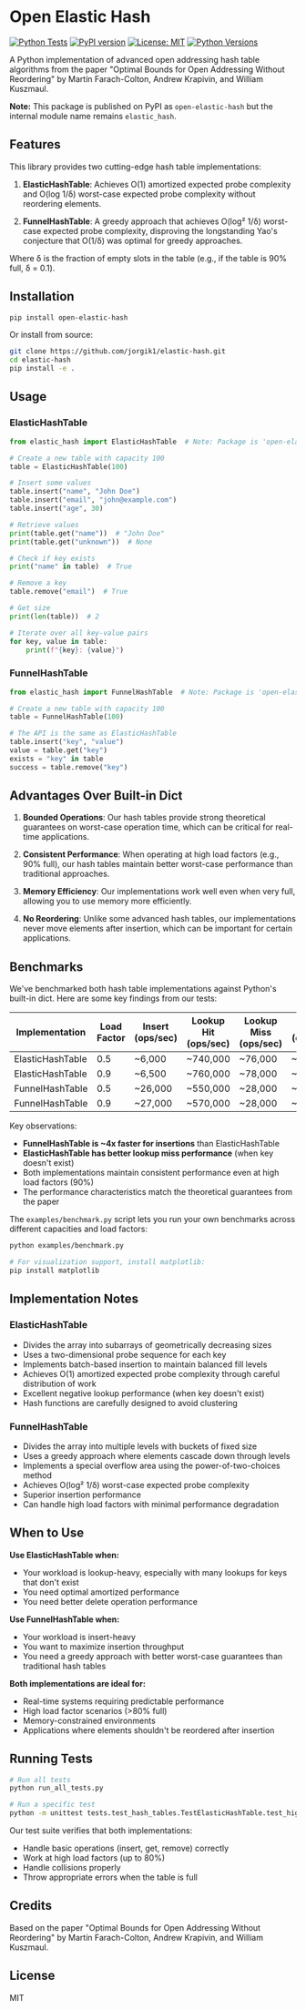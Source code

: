 # Open Elastic Hash

[![Python Tests](https://github.com/jorgik1/elastic-hash/actions/workflows/python-tests.yml/badge.svg)](https://github.com/jorgik1/elastic-hash/actions/workflows/python-tests.yml)
[![PyPI version](https://badge.fury.io/py/open-elastic-hash.svg)](https://pypi.org/project/open-elastic-hash/)
[![License: MIT](https://img.shields.io/badge/License-MIT-yellow.svg)](https://opensource.org/licenses/MIT)
[![Python Versions](https://img.shields.io/pypi/pyversions/open-elastic-hash.svg)](https://pypi.org/project/open-elastic-hash/)

A Python implementation of advanced open addressing hash table algorithms from the paper "Optimal Bounds for Open Addressing Without Reordering" by Martín Farach-Colton, Andrew Krapivin, and William Kuszmaul.

**Note:** This package is published on PyPI as `open-elastic-hash` but the internal module name remains `elastic_hash`.

## Features

This library provides two cutting-edge hash table implementations:

1. **ElasticHashTable**: Achieves O(1) amortized expected probe complexity and O(log 1/δ) worst-case expected probe complexity without reordering elements.

2. **FunnelHashTable**: A greedy approach that achieves O(log² 1/δ) worst-case expected probe complexity, disproving the longstanding Yao's conjecture that O(1/δ) was optimal for greedy approaches.

Where δ is the fraction of empty slots in the table (e.g., if the table is 90% full, δ = 0.1).

## Installation

```bash
pip install open-elastic-hash
```

Or install from source:

```bash
git clone https://github.com/jorgik1/elastic-hash.git
cd elastic-hash
pip install -e .
```

## Usage

### ElasticHashTable

```python
from elastic_hash import ElasticHashTable  # Note: Package is 'open-elastic-hash' but module is 'elastic_hash'

# Create a new table with capacity 100
table = ElasticHashTable(100)

# Insert some values
table.insert("name", "John Doe")
table.insert("email", "john@example.com")
table.insert("age", 30)

# Retrieve values
print(table.get("name"))  # "John Doe"
print(table.get("unknown"))  # None

# Check if key exists
print("name" in table)  # True

# Remove a key
table.remove("email")  # True

# Get size
print(len(table))  # 2

# Iterate over all key-value pairs
for key, value in table:
    print(f"{key}: {value}")
```

### FunnelHashTable

```python
from elastic_hash import FunnelHashTable  # Note: Package is 'open-elastic-hash' but module is 'elastic_hash'

# Create a new table with capacity 100
table = FunnelHashTable(100)

# The API is the same as ElasticHashTable
table.insert("key", "value")
value = table.get("key")
exists = "key" in table
success = table.remove("key")
```

## Advantages Over Built-in Dict

1. **Bounded Operations**: Our hash tables provide strong theoretical guarantees on worst-case operation time, which can be critical for real-time applications.

2. **Consistent Performance**: When operating at high load factors (e.g., 90% full), our hash tables maintain better worst-case performance than traditional approaches.

3. **Memory Efficiency**: Our implementations work well even when very full, allowing you to use memory more efficiently.

4. **No Reordering**: Unlike some advanced hash tables, our implementations never move elements after insertion, which can be important for certain applications.

## Benchmarks

We've benchmarked both hash table implementations against Python's built-in dict. Here are some key findings from our tests:

| Implementation | Load Factor | Insert (ops/sec) | Lookup Hit (ops/sec) | Lookup Miss (ops/sec) | Delete (ops/sec) |
|---------------|-------------|-----------------|----------------------|----------------------|-----------------|
| ElasticHashTable | 0.5 | ~6,000 | ~740,000 | ~76,000 | ~620,000 |
| ElasticHashTable | 0.9 | ~6,500 | ~760,000 | ~78,000 | ~570,000 |
| FunnelHashTable | 0.5 | ~26,000 | ~550,000 | ~28,000 | ~160,000 |
| FunnelHashTable | 0.9 | ~27,000 | ~570,000 | ~28,000 | ~120,000 |

Key observations:
- **FunnelHashTable is ~4x faster for insertions** than ElasticHashTable
- **ElasticHashTable has better lookup miss performance** (when key doesn't exist)
- Both implementations maintain consistent performance even at high load factors (90%)
- The performance characteristics match the theoretical guarantees from the paper

The `examples/benchmark.py` script lets you run your own benchmarks across different capacities and load factors:

```bash
python examples/benchmark.py

# For visualization support, install matplotlib:
pip install matplotlib
```

## Implementation Notes

### ElasticHashTable

- Divides the array into subarrays of geometrically decreasing sizes
- Uses a two-dimensional probe sequence for each key
- Implements batch-based insertion to maintain balanced fill levels
- Achieves O(1) amortized expected probe complexity through careful distribution of work
- Excellent negative lookup performance (when key doesn't exist)
- Hash functions are carefully designed to avoid clustering

### FunnelHashTable

- Divides the array into multiple levels with buckets of fixed size
- Uses a greedy approach where elements cascade down through levels
- Implements a special overflow area using the power-of-two-choices method
- Achieves O(log² 1/δ) worst-case expected probe complexity
- Superior insertion performance
- Can handle high load factors with minimal performance degradation

## When to Use

**Use ElasticHashTable when:**
- Your workload is lookup-heavy, especially with many lookups for keys that don't exist
- You need optimal amortized performance
- You need better delete operation performance

**Use FunnelHashTable when:**
- Your workload is insert-heavy
- You want to maximize insertion throughput
- You need a greedy approach with better worst-case guarantees than traditional hash tables

**Both implementations are ideal for:**
- Real-time systems requiring predictable performance
- High load factor scenarios (>80% full)
- Memory-constrained environments
- Applications where elements shouldn't be reordered after insertion

## Running Tests

```bash
# Run all tests
python run_all_tests.py

# Run a specific test
python -m unittest tests.test_hash_tables.TestElasticHashTable.test_high_load_factor
```

Our test suite verifies that both implementations:
- Handle basic operations (insert, get, remove) correctly
- Work at high load factors (up to 80%)
- Handle collisions properly
- Throw appropriate errors when the table is full

## Credits

Based on the paper "Optimal Bounds for Open Addressing Without Reordering" by Martín Farach-Colton, Andrew Krapivin, and William Kuszmaul.

## License

MIT

